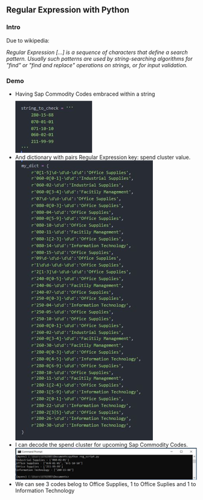 <h2>Regular Expression with Python</h2>
<h3>Intro</h3>
<p>Due to wikipedia:</p>
<p><i>Regular Expression [...] is a sequence of characters that define a search pattern. Usually such patterns are used by string-searching algorithms for "find" or "find and replace" operations on strings, or for input validation.</i></p>
<h3>Demo</h3>
<ul>
  <li>Having Sap Commodity Codes embraced within a string</li>
  <div style="margin-top:10px;"><img src="images/string.JPG"></div>
  <li>And dictionary with pairs Regular Expression key: spend cluster value.</li>
  <div><img src="images/re.JPG"></div>
  <li>I can decode the spend cluster for upcoming Sap Commodity Codes.</li>
  <div><img src="images/outcome.jpg"></div>
  <li>We can see 3 codes belog to Office Supplies, 1 to Office Suplies and 1 to Information Technology</li>
</ul>


